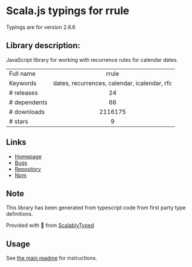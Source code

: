 
# Scala.js typings for rrule

Typings are for version 2.6.6

## Library description:
JavaScript library for working with recurrence rules for calendar dates.

|                    |                 |
| ------------------ | :-------------: |
| Full name          | rrule |
| Keywords           | dates, recurrences, calendar, icalendar, rfc |
| # releases         | 24 |
| # dependents       | 66 |
| # downloads        | 2116175 |
| # stars            | 9 |

## Links
- [Homepage](http://jakubroztocil.github.io/rrule/)
- [Bugs](https://github.com/jakubroztocil/rrule/issues)
- [Repository](https://github.com/jakubroztocil/rrule)
- [Npm](https://www.npmjs.com/package/rrule)
    


## Note
This library has been generated from typescript code from first party type definitions.

Provided with :purple_heart: from [ScalablyTyped](https://github.com/oyvindberg/ScalablyTyped)

## Usage
See [the main readme](../../readme.md) for instructions.


